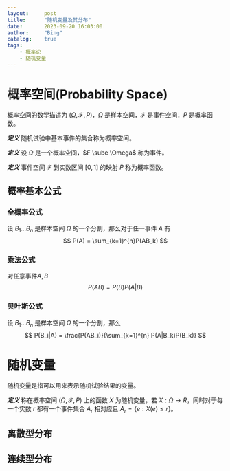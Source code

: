 ```yaml
---
layout:     post
title:      "随机变量及其分布"
date:       2023-09-20 16:03:00
author:     "Bing"
catalog:    true
tags:
    - 概率论
    - 随机变量
---
```


# 概率空间(Probability Space)
概率空间的数学描述为 $(\Omega, \mathcal{F}, P)$，$\Omega$ 是样本空间，$\mathcal{F}$ 是事件空间，$P$ 是概率函数。

***定义*** 随机试验中基本事件的集合称为概率空间。

***定义*** 设 $\Omega$ 是一个概率空间，$F \sube \Omega$ 称为事件。

***定义*** 事件空间 $\mathcal{F}$ 到实数区间 $[0,1]$ 的映射 $P$ 称为概率函数。

## 概率基本公式
### 全概率公式
设 $B_1...B_n$ 是样本空间 $\Omega$ 的一个分割，那么对于任一事件 $A$ 有
$$
    P(A) = \sum_{k=1}^{n}P(AB_k)
$$

### 乘法公式
对任意事件$A,B$
$$
    P(AB) = P(B)P(A|B)
$$

### 贝叶斯公式
设 $B_1...B_n$ 是样本空间 $\Omega$ 的一个分割，那么
$$
P(B_i|A) = \frac{P(AB_i)}{\sum_{k=1}^{n} P(A|B_k)P(B_k)}
$$

# 随机变量
随机变量是指可以用来表示随机试验结果的变量。

***定义*** 称在概率空间 $(\Omega, \mathcal{F}, P)$ 上的函数 $X$ 为随机变量，若 $X: \Omega \to R$，同时对于每一个实数 $r$ 都有一个事件集合 $A_r$ 相对应且 $A_r = {\{e : X(e) \leq r \}}$。

## 离散型分布
## 连续型分布